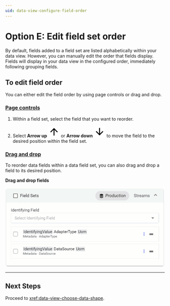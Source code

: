 ```yaml
---
uid: data-view-configure-field-order
---
```


# Option E: Edit field set order

By default, fields added to a field set are listed alphabetically within your data view. However, you can manually edit the order that fields display. Fields will display in your data view in the configured order, immediately following grouping fields.

## To edit field order

You can either edit the field order by using page controls or drag and drop.

### [Page controls](#tab/tabid-1)

1. Within a field set, select the field that you want to reorder.

1. Select **Arrow up** ![arrow up](../../_icons/default/arrow-up.svg) or **Arrow down** ![arrow down](../../_icons/default/arrow-down.svg) to move the field to the desired position within the field set.

### [Drag and drop](#tab/tabid-2)

To reorder data fields within a data field set, you can also drag and drop a field to its desired position.

**Drag and drop fields**

![drag and drop fields](_images/order-fields.gif)

---

## Next Steps 

Proceed to <xref:data-view-choose-data-shape>.